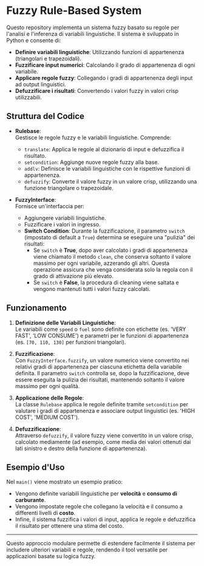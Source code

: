 # Fuzzy Rule-Based System

Questo repository implementa un sistema fuzzy basato su regole per l'analisi e l'inferenza di variabili linguistiche. Il sistema è sviluppato in Python e consente di:

- **Definire variabili linguistiche**: Utilizzando funzioni di appartenenza (triangolari e trapezoidali).
- **Fuzzificare input numerici**: Calcolando il grado di appartenenza di ogni variabile.
- **Applicare regole fuzzy**: Collegando i gradi di appartenenza degli input ad output linguistici.
- **Defuzzificare i risultati**: Convertendo i valori fuzzy in valori crisp utilizzabili.

## Struttura del Codice

- **Rulebase**:  
  Gestisce le regole fuzzy e le variabili linguistiche. Comprende:
  - `translate`: Applica le regole al dizionario di input e defuzzifica il risultato.
  - `setcondition`: Aggiunge nuove regole fuzzy alla base.
  - `addlv`: Definisce le variabili linguistiche con le rispettive funzioni di appartenenza.
  - `defuzzify`: Converte il valore fuzzy in un valore crisp, utilizzando una funzione triangolare o trapezoidale.

- **FuzzyInterface**:  
  Fornisce un'interfaccia per:
  - Aggiungere variabili linguistiche.
  - Fuzzificare i valori in ingresso.
  - **Switch Condition**: Durante la fuzzificazione, il parametro `switch` (impostato di default a `True`) determina se eseguire una "pulizia" dei risultati:
    - Se `switch` è **True**, dopo aver calcolato i gradi di appartenenza viene chiamato il metodo `clean`, che conserva soltanto il valore massimo per ogni variabile, azzerando gli altri. Questa operazione assicura che venga considerata solo la regola con il grado di attivazione più elevato.
    - Se `switch` è **False**, la procedura di cleaning viene saltata e vengono mantenuti tutti i valori fuzzy calcolati.

## Funzionamento

1. **Definizione delle Variabili Linguistiche**:  
   Le variabili come `speed` o `fuel` sono definite con etichette (es. 'VERY FAST', 'LOW CONSUME') e parametri per le funzioni di appartenenza (es. `[70, 110, 130]` per funzioni triangolari).

2. **Fuzzificazione**:  
   Con `FuzzyInterface.fuzzify`, un valore numerico viene convertito nei relativi gradi di appartenenza per ciascuna etichetta della variabile definita. Il parametro `switch` controlla se, dopo la fuzzificazione, deve essere eseguita la pulizia dei risultati, mantenendo soltanto il valore massimo per ogni qualità.

3. **Applicazione delle Regole**:  
   La classe `Rulebase` applica le regole definite tramite `setcondition` per valutare i gradi di appartenenza e associare output linguistici (es. 'HIGH COST', 'MEDIUM COST').

4. **Defuzzificazione**:  
   Attraverso `defuzzify`, il valore fuzzy viene convertito in un valore crisp, calcolato mediamente (ad esempio, come media dei valori ottenuti dai lati sinistro e destro della funzione di appartenenza).

## Esempio d'Uso

Nel `main()` viene mostrato un esempio pratico:
- Vengono definite variabili linguistiche per **velocità** e **consumo di carburante**.
- Vengono impostate regole che collegano la velocità e il consumo a differenti livelli di **costo**.
- Infine, il sistema fuzzifica i valori di input, applica le regole e defuzzifica il risultato per ottenere una stima del costo.

---

Questo approccio modulare permette di estendere facilmente il sistema per includere ulteriori variabili e regole, rendendo il tool versatile per applicazioni basate su logica fuzzy.
